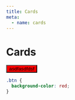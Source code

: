 ```yaml
---
title: Cards
meta:
  - name: cards
---
```


# Cards

<button class='btn'>asdfasdfdsf</button>

<style>
.btn {
  background-color: red;
}

</style>

```css
.btn {
  background-color: red;
}

```


